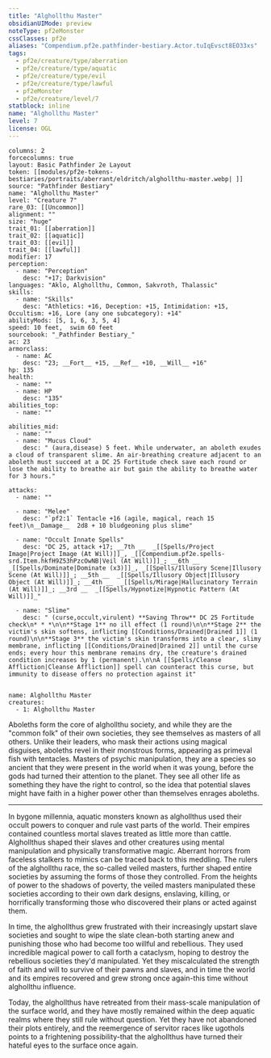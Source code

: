```yaml
---
title: "Alghollthu Master"
obsidianUIMode: preview
noteType: pf2eMonster
cssClasses: pf2e
aliases: "Compendium.pf2e.pathfinder-bestiary.Actor.tuIqEvsct8EO33xs" 
tags:
  - pf2e/creature/type/aberration
  - pf2e/creature/type/aquatic
  - pf2e/creature/type/evil
  - pf2e/creature/type/lawful
  - pf2eMonster
  - pf2e/creature/level/7
statblock: inline
name: "Alghollthu Master"
level: 7
license: OGL
---
```


```statblock
columns: 2
forcecolumns: true
layout: Basic Pathfinder 2e Layout
token: [[modules/pf2e-tokens-bestiaries/portraits/aberrant/eldritch/alghollthu-master.webp| ]]
source: "Pathfinder Bestiary"
name: "Alghollthu Master"
level: "Creature 7"
rare_03: [[Uncommon]]
alignment: ""
size: "huge"
trait_01: [[aberration]]
trait_02: [[aquatic]]
trait_03: [[evil]]
trait_04: [[lawful]]
modifier: 17
perception:
  - name: "Perception"
    desc: "+17; Darkvision"
languages: "Aklo, Alghollthu, Common, Sakvroth, Thalassic"
skills:
  - name: "Skills"
    desc: "Athletics: +16, Deception: +15, Intimidation: +15, Occultism: +16, Lore (any one subcategory): +14"
abilityMods: [5, 1, 6, 3, 5, 4]
speed: 10 feet,  swim 60 feet
sourcebook: "_Pathfinder Bestiary_"
ac: 23
armorclass:
  - name: AC
    desc: "23; __Fort__ +15, __Ref__ +10, __Will__ +16"
hp: 135
health:
  - name: ""
  - name: HP
    desc: "135"
abilities_top:
  - name: ""

abilities_mid:
  - name: ""
  - name: "Mucus Cloud"
    desc: " (aura,disease) 5 feet. While underwater, an aboleth exudes a cloud of transparent slime. An air-breathing creature adjacent to an aboleth must succeed at a DC 25 Fortitude check save each round or lose the ability to breathe air but gain the ability to breathe water for 3 hours."

attacks:
  - name: ""

  - name: "Melee"
    desc: "`pf2:1` Tentacle +16 (agile, magical, reach 15 feet)\n__Damage__  2d8 + 10 bludgeoning plus slime"

  - name: "Occult Innate Spells"
    desc: "DC 25, attack +17; __7th __  _[[Spells/Project Image|Project Image (At Will)]]_, _[[Compendium.pf2e.spells-srd.Item.hkfH9Z53hPzcOwNB|Veil (At Will)]]_; __6th __  _[[Spells/Dominate|Dominate (x3)]]_, _[[Spells/Illusory Scene|Illusory Scene (At Will)]]_; __5th __  _[[Spells/Illusory Object|Illusory Object (At Will)]]_; __4th __  _[[Spells/Mirage|Hallucinatory Terrain (At Will)]]_; __3rd __  _[[Spells/Hypnotize|Hypnotic Pattern (At Will)]]_"

  - name: "Slime"
    desc: " (curse,occult,virulent) **Saving Throw** DC 25 Fortitude check\n* * *\n\n**Stage 1** no ill effect (1 round)\n\n**Stage 2** the victim's skin softens, inflicting [[Conditions/Drained|Drained 1]] (1 round)\n\n**Stage 3** the victim's skin transforms into a clear, slimy membrane, inflicting [[Conditions/Drained|Drained 2]] until the curse ends; every hour this membrane remains dry, the creature's drained condition increases by 1 (permanent).\n\nA [[Spells/Cleanse Affliction|Cleanse Affliction]] spell can counteract this curse, but immunity to disease offers no protection against it"
 
```

```encounter-table
name: Alghollthu Master
creatures:
  - 1: Alghollthu Master
```



Aboleths form the core of alghollthu society, and while they are the "common folk" of their own societies, they see themselves as masters of all others. Unlike their leaders, who mask their actions using magical disguises, aboleths revel in their monstrous forms, appearing as primeval fish with tentacles. Masters of psychic manipulation, they are a species so ancient that they were present in the world when it was young, before the gods had turned their attention to the planet. They see all other life as something they have the right to control, so the idea that potential slaves might have faith in a higher power other than themselves enrages aboleths.

* * *

In bygone millennia, aquatic monsters known as alghollthus used their occult powers to conquer and rule vast parts of the world. Their empires contained countless mortal slaves treated as little more than cattle. Alghollthus shaped their slaves and other creatures using mental manipulation and physically transformative magic. Aberrant horrors from faceless stalkers to mimics can be traced back to this meddling. The rulers of the alghollthu race, the so-called veiled masters, further shaped entire societies by assuming the forms of those they controlled. From the heights of power to the shadows of poverty, the veiled masters manipulated these societies according to their own dark designs, enslaving, killing, or horrifically transforming those who discovered their plans or acted against them.

In time, the alghollthus grew frustrated with their increasingly upstart slave societies and sought to wipe the slate clean-both starting anew and punishing those who had become too willful and rebellious. They used incredible magical power to call forth a cataclysm, hoping to destroy the rebellious societies they'd manipulated. Yet they miscalculated the strength of faith and will to survive of their pawns and slaves, and in time the world and its empires recovered and grew strong once again-this time without alghollthu influence.

Today, the alghollthus have retreated from their mass-scale manipulation of the surface world, and they have mostly remained within the deep aquatic realms where they still rule without question. Yet they have not abandoned their plots entirely, and the reemergence of servitor races like ugothols points to a frightening possibility-that the alghollthus have turned their hateful eyes to the surface once again.
